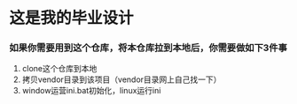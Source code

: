 # 这是我的毕业设计
### 如果你需要用到这个仓库，将本仓库拉到本地后，你需要做如下3件事
1. clone这个仓库到本地
2. 拷贝vendor目录到该项目（vendor目录网上自己找一下）
3. window运营ini.bat初始化，linux运行ini
